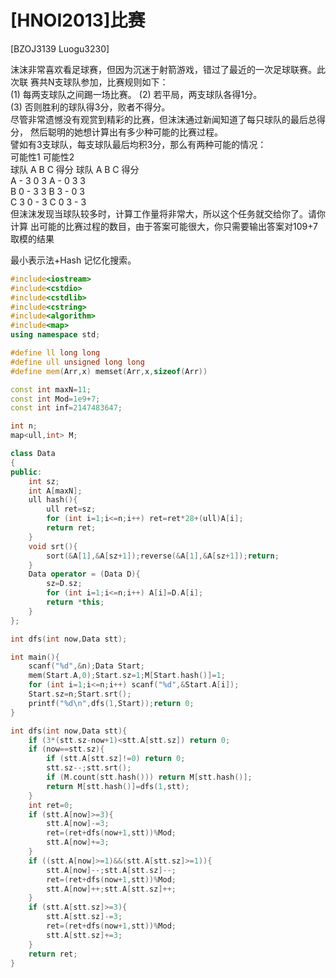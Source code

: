 # [HNOI2013]比赛
[BZOJ3139 Luogu3230]

沫沫非常喜欢看足球赛，但因为沉迷于射箭游戏，错过了最近的一次足球联赛。此次联 赛共N支球队参加，比赛规则如下：  
(1) 每两支球队之间踢一场比赛。 (2) 若平局，两支球队各得1分。  
(3) 否则胜利的球队得3分，败者不得分。  
尽管非常遗憾没有观赏到精彩的比赛，但沫沫通过新闻知道了每只球队的最后总得分， 然后聪明的她想计算出有多少种可能的比赛过程。  
譬如有3支球队，每支球队最后均积3分，那么有两种可能的情况：  
 可能性1    可能性2  
球队  A  B  C  得分   球队 A  B  C  得分  
A        -  3  0  3             A     -  0  3  3  
B        0  -  3  3             B    3  -  0  3  
C        3  0  -  3            C    0  3  -  3  
但沫沫发现当球队较多时，计算工作量将非常大，所以这个任务就交给你了。请你计算 出可能的比赛过程的数目，由于答案可能很大，你只需要输出答案对109+7取模的结果

最小表示法+Hash 记忆化搜索。

```cpp
#include<iostream>
#include<cstdio>
#include<cstdlib>
#include<cstring>
#include<algorithm>
#include<map>
using namespace std;

#define ll long long
#define ull unsigned long long
#define mem(Arr,x) memset(Arr,x,sizeof(Arr))

const int maxN=11;
const int Mod=1e9+7;
const int inf=2147483647;

int n;
map<ull,int> M;

class Data
{
public:
	int sz;
	int A[maxN];
	ull hash(){
		ull ret=sz;
		for (int i=1;i<=n;i++) ret=ret*28+(ull)A[i];
		return ret;
	}
	void srt(){
		sort(&A[1],&A[sz+1]);reverse(&A[1],&A[sz+1]);return;
	}
	Data operator = (Data D){
		sz=D.sz;
		for (int i=1;i<=n;i++) A[i]=D.A[i];
		return *this;
	}
};

int dfs(int now,Data stt);

int main(){
	scanf("%d",&n);Data Start;
	mem(Start.A,0);Start.sz=1;M[Start.hash()]=1;
	for (int i=1;i<=n;i++) scanf("%d",&Start.A[i]);
	Start.sz=n;Start.srt();
	printf("%d\n",dfs(1,Start));return 0;
}

int dfs(int now,Data stt){
	if (3*(stt.sz-now+1)<stt.A[stt.sz]) return 0;
	if (now==stt.sz){
		if (stt.A[stt.sz]!=0) return 0;
		stt.sz--;stt.srt();
		if (M.count(stt.hash())) return M[stt.hash()];
		return M[stt.hash()]=dfs(1,stt);
	}
	int ret=0;
	if (stt.A[now]>=3){
		stt.A[now]-=3;
		ret=(ret+dfs(now+1,stt))%Mod;
		stt.A[now]+=3;
	}
	if ((stt.A[now]>=1)&&(stt.A[stt.sz]>=1)){
		stt.A[now]--;stt.A[stt.sz]--;
		ret=(ret+dfs(now+1,stt))%Mod;
		stt.A[now]++;stt.A[stt.sz]++;
	}
	if (stt.A[stt.sz]>=3){
		stt.A[stt.sz]-=3;
		ret=(ret+dfs(now+1,stt))%Mod;
		stt.A[stt.sz]+=3;
	}
	return ret;
}
```